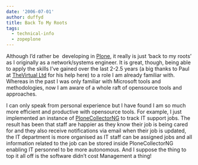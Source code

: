 ```yaml
---
date: '2006-07-01'
author: duffyd
title: Back To My Roots
tags:
  - technical-info
  - zopeplone
---
```


Although I’d rather be  developing in [Plone](https://href.li/?http://plone.org), it really is just ‘back to my roots’ as I originally  as a network/systems engineer. It is great, though, being able to apply the skills I’ve gained over the last 2-2.5 years (a big thanks to Paul at [TheVirtual Ltd](https://href.li/?http://www.thevirtual.co.nz) for his help here) to a role I am already familiar with. Whereas in the past I was only familiar with Microsoft tools and methodologies, now I am aware of a whole raft of opensource tools and approaches.

I can only speak from personal experience but I have found I am so much more efficient and productive with opensource tools. For example, I just implemented an instance of [PloneCollectorNG](https://href.li/?http://opensource.zopyx.biz/OpenSource/PloneCollectorNG/) to track IT support jobs. The result has been that staff are happier as they know their job is being cared for and they also receive notifications via email when their job is updated, the IT department is more organised as IT staff can be assigned jobs and all information related to the job can be stored inside PloneCollectorNG enabling IT personnel to be more autonomous. And I suppose the thing to top it all off is the software didn’t cost Management a thing!
